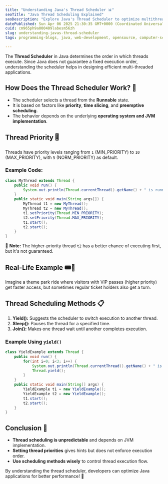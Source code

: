 ```yaml
---
title: "Understanding Java's Thread Scheduler 📊"
seoTitle: "Java Thread Scheduling Explained"
seoDescription: "Explore Java's Thread Scheduler to optimize multithreaded applications. Learn how priority, time slicing, and scheduling impact thread execution"
datePublished: Sun Apr 06 2025 21:30:35 GMT+0000 (Coordinated Universal Time)
cuid: cm965ph9a000409labesm56zh
slug: understanding-javas-thread-scheduler
tags: programming-blogs, java, web-development, opensource, computer-science, developer, coding, devops, programming-languages, dsa, codenewbies, programming-tips

---
```


The **Thread Scheduler** in Java determines the order in which threads execute. Since Java does not guarantee a fixed execution order, understanding the scheduler helps in designing efficient multi-threaded applications.

## How Does the Thread Scheduler Work? 🔄
- The scheduler selects a thread from the **Runnable** state.
- It is based on factors like **priority**, **time slicing**, and **preemptive scheduling**.
- The behavior depends on the underlying **operating system and JVM implementation**.

## Thread Priority 🎚️
Threads have priority levels ranging from `1` (MIN_PRIORITY) to `10` (MAX_PRIORITY), with `5` (NORM_PRIORITY) as default.

### Example Code:
```java
class MyThread extends Thread {
    public void run() {
        System.out.println(Thread.currentThread().getName() + " is running");
    }
    public static void main(String args[]) {
        MyThread t1 = new MyThread();
        MyThread t2 = new MyThread();
        t1.setPriority(Thread.MIN_PRIORITY);
        t2.setPriority(Thread.MAX_PRIORITY);
        t1.start();
        t2.start();
    }
}
```
📌 **Note:** The higher-priority thread `t2` has a better chance of executing first, but it's not guaranteed.

## Real-Life Example 🎟️🎢
Imagine a theme park ride where visitors with VIP passes (higher priority) get faster access, but sometimes regular ticket holders also get a turn.

## Thread Scheduling Methods 📋
1. **Yield():** Suggests the scheduler to switch execution to another thread.
2. **Sleep():** Pauses the thread for a specified time.
3. **Join():** Makes one thread wait until another completes execution.

### Example Using `yield()`
```java
class YieldExample extends Thread {
    public void run() {
        for(int i=0; i<3; i++) {
            System.out.println(Thread.currentThread().getName() + " is running");
            Thread.yield();
        }
    }
    public static void main(String[] args) {
        YieldExample t1 = new YieldExample();
        YieldExample t2 = new YieldExample();
        t1.start();
        t2.start();
    }
}
```

## Conclusion 🎯
- **Thread scheduling is unpredictable** and depends on JVM implementation.
- **Setting thread priorities** gives hints but does not enforce execution order.
- **Use scheduling methods wisely** to control thread execution flow.

By understanding the thread scheduler, developers can optimize Java applications for better performance! 🚀

